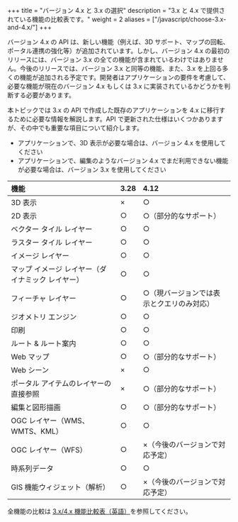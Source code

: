+++
title = "バージョン 4.x と 3.x の選択"
description = "3.x と 4.x で提供されている機能の比較表です。"
weight = 2
aliases = ["/javascript/choose-3.x-and-4.x/"]
+++

バージョン 4.x の API は、新しい機能（例えば、3D サポート、マップの回転、ポータル連携の強化等）が追加されています。しかし、バージョン 4.x の最初のリリースには、バージョン 3.x の全ての機能が含まれているわけではありません。今後のリリースでは、バージョン 3.x と同等の機能、また、3.x を上回る多くの機能が追加される予定です。開発者はアプリケーションの要件を考慮して、必要な機能が現在のバージョン 4.x もしくは 3.x に実装されているかどうかを判断する必要があります。

本トピックでは 3.x の API で作成した既存のアプリケーションを 4.x に移行するために必要な情報を解説します。API で更新された仕様はいくつかありますが、その中でも重要な項目について紹介します。

* アプリケーションで、3D 表示が必要な場合は、バージョン 4.x を使用してください
* アプリケーションで、編集のようなバージョン 4.x でまだ利用できない機能が必要な場合は、バージョン 3.x を使用してください

|機能|3.28|4.12|
|:--|:--|:--|
|3D 表示|×|○|
|2D 表示|○|○（部分的なサポート）|
|ベクター タイル レイヤー|○|○|
|ラスター タイル レイヤー|○|○|
|イメージ レイヤー|○|○|
|マップ イメージ レイヤー（ダイナミック レイヤー）|○|○|
|フィーチャ レイヤー|○|○（現バージョンでは表示とクエリのみ対応）|
|ジオメトリ エンジン|○|○|
|印刷|○|○|
|ルート & ルート案内|○|○|
|Web マップ|○|○（部分的なサポート）|
|Web シーン|×|○|
|ポータル アイテムのレイヤーの直接参照|×|○（部分的なサポート）|
|編集と図形描画|○|○（部分的なサポート）|
|OGC レイヤー（WMS、WMTS、KML）|○|○|
|OGC レイヤー（WFS）|○|×（今後のバージョンで対応予定）|
|時系列データ|○|○|
|GIS 機能ウィジェット（解析）|○|×（今後のバージョンで対応予定）|

全機能の比較は <a href="https://developers.arcgis.com/javascript/latest/guide/functionality-matrix/index.html" target="_blank">3.x/4.x 機能比較表（英語）</a>を参照してください。
